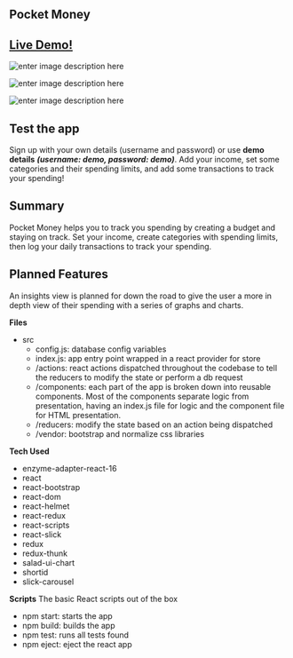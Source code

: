 Pocket Money
------------------------------

[Live Demo!](pocketmoney.netlify.com)
-------------------------------------

![enter image description here](http://oi65.tinypic.com/eijwg3.jpg)

![enter image description here](http://oi65.tinypic.com/io2kpj.jpg)

![enter image description here](http://oi65.tinypic.com/14ayejs.jpg)

Test the app
------------
Sign up with your own details (username and password) or use **demo details** ***(username: demo, password: demo)***. 
Add your income, set some categories and their spending limits, and add some transactions to track your spending!

Summary
-------
Pocket Money helps you to track you spending by creating a budget and staying on track. Set your income, create categories with spending limits, then log your daily transactions to track your spending.

Planned Features
----------------
An insights view is planned for down the road to give the user a more in depth view of their spending with a series of graphs and charts.

**Files**

 - src
   - config.js: database config variables
   - index.js: app entry point wrapped in a react provider for store
   - /actions: react actions dispatched throughout the codebase to tell the reducers to modify the state or perform a db request
   - /components: each part of the app is broken down into reusable components. Most of the components separate logic from presentation, having an index.js file for logic and the component file for HTML presentation.
   - /reducers: modify the state based on an action being dispatched
   - /vendor: bootstrap and normalize css libraries

**Tech Used**

 - enzyme-adapter-react-16
 - react
 - react-bootstrap
 - react-dom
 - react-helmet
 - react-redux
 - react-scripts
 - react-slick
 - redux
 - redux-thunk
 - salad-ui-chart
 - shortid
 - slick-carousel

**Scripts**
The basic React scripts out of the box

 - npm start: starts the app
 - npm build: builds the app
 - npm test: runs all tests found
 - npm eject: eject the react app
